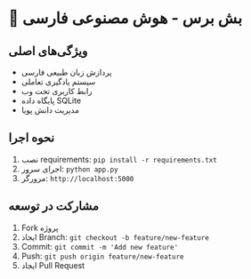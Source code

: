 # 🤖 بش برس - هوش مصنوعی فارسی

## ویژگی‌های اصلی
- پردازش زبان طبیعی فارسی
- سیستم یادگیری تعاملی
- رابط کاربری تحت وب
- پایگاه داده SQLite
- مدیریت دانش پویا

## نحوه اجرا
1. نصب requirements: `pip install -r requirements.txt`
2. اجرای سرور: `python app.py`
3. مرورگر: `http://localhost:5000`

## مشارکت در توسعه
1. Fork پروژه
2. ایجاد Branch: `git checkout -b feature/new-feature`
3. Commit: `git commit -m 'Add new feature'`
4. Push: `git push origin feature/new-feature`
5. ایجاد Pull Request
